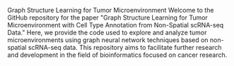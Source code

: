 Graph Structure Learning for Tumor Microenvironment
Welcome to the GitHub repository for the paper "Graph Structure Learning for Tumor Microenvironment with Cell Type Annotation from Non-Spatial scRNA-seq Data." Here, we provide the code used to explore and analyze tumor microenvironments using graph neural network techniques based on non-spatial scRNA-seq data. This repository aims to facilitate further research and development in the field of bioinformatics focused on cancer research.
